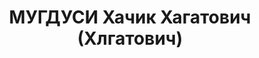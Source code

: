 ---
title: МУГДУСИ Хачик Хагатович (Хлгатович)
description: "(09.1898, Нахичевань-на-Араксе Эриванской губ. — 08.02.1938, Москва).\
  \ Родился в семье кустаря-одиночки. Армянин. В КП с 12.20. \n  Образование: армянская\
  \ приходская школа, Нахичевань-на-Араксе 1910, гор. училище, Нахичевань-на-Араксе\
  \ 1914, бухгалтерские курсы, Ростов 1915. \n  Счетовод в гостинице «Астория», Ростов\
  \ 02.15—06.16, машинописец в нотариальной конторе, Ростов 02.16—02.17, рядовой 4\
  \ запасн. арт. бригады, Саратов 05.17—10.17, безработный, Ростов 10.17—03.18, болел,\
  \ Пятигорск 03.18—09.18, рядовой Георгиевского полка (РККА), Терская губ. 09.18—10.18,\
  \ пом. делопроизводителя ЧК прифронтовой полосы 4 армии 10.10.18—10.01.19, безработный,\
  \ Ростов 01.19—10.19, безработный, г.Георгиевск 10.19—03.20, пом. зав. кожевенным\
  \ з-дом, Георгиевск 03.20—08.20, безработный, Эривань 09.20—12.20. \n  В органах\
  \ ВЧК—ОГПУ—НКВД: секретарь Эчмиадзинской уезд. ЧК, с.Вагаршапат 15.01.21—02.21,\
  \ арестован дашнаками, сидел в тюрьме, Вагаршапат 02.21—04.21, уполн. политбюро\
  \ ЧК Эчмиадзинского уезда 04.21—08.21, нач. политбюро ЧК Эчмиадзинского уезда 08.21—02.23,\
  \ уполн. СО ЧК АрмССР 02.23—05.23, слушатель Высших краткосрочных курсов ОГПУ СССР\
  \ 05.23—09.23, сотр. аппарата ЧК—ГПУ АрмССР 10.23—09.24, уполн. КРО ЧК АрмССР 04.09.24—1926,\
  \ нач. отд-я КРО ГПУ АрмССР 1926—02.29, ст. уполн. КРО—ИНО ПП ОГПУ по ЗСФСР 21.02.29—11.02.30,\
  \ пом. нач. КРО ПП ОГПУ по ЗСФСР 11.02.30—09.30, нач. СО ПП ОГПУ по ЗСФСР 11.11.30—18.04.31,\
  \ нач. СОУ ГПУ АрмССР 18.04.31—04.32, зам. пред. ГПУ АрмССР 18.04.31—10.07.34, нач.\
  \ УНКВД АрмССР 15.07.34—01.01.37, нарком внутр. дел АрмССР 10.01.37—09.37. \n  Арестован\
  \ 09.37, приговорен ВКВС СССР к ВМН. Расстрелян. \n  Звания: майор ГБ 05.12.35,\
  \ ст. майор ГБ 20.12.36. \n  Награды: знак «Почетный работник ВЧК—ГПУ (V)» № 432\
  \ 1927, орден Трудового Красного Знамени АрмССР 29.11.31, орден Трудового Красного\
  \ Знамени ЗСФСР 19.12.32, знак «Почетный работник ВЧК—ГПУ (XV)» 21.12.35, орден\
  \ Ленина 22.07.37."
---